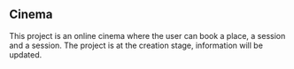 ## Cinema
This project is an online cinema where the user can book a place, a session and a session. 
The project is at the creation stage, information will be updated.